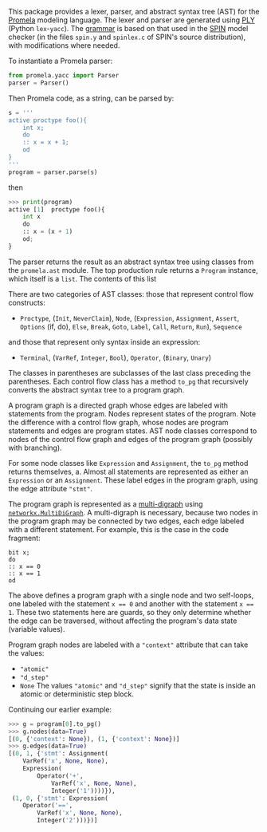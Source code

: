 This package provides a lexer, parser, and abstract syntax tree (AST) for the
[Promela](http://en.wikipedia.org/wiki/Promela) modeling language.
The lexer and parser are generated using [PLY](
    https://pypi.python.org/pypi/ply/3.4)
(Python `lex`-`yacc`).
The [grammar](http://spinroot.com/spin/Man/grammar.html) is based on that used
in the [SPIN](http://spinroot.com/spin/whatispin.html) model checker (in the
files `spin.y` and `spinlex.c` of SPIN's source distribution), with
modifications where needed.

To instantiate a Promela parser:

```python
from promela.yacc import Parser
parser = Parser()
```

Then Promela code, as a string, can be parsed by:

```python
s = '''
active proctype foo(){
	int x;
	do
	:: x = x + 1;
	od
}
'''
program = parser.parse(s)
```

then

```python
>>> print(program)
active [1]  proctype foo(){
	int x
	do
	:: x = (x + 1)
	od;
}
```

The parser returns the result as an abstract syntax tree using classes from
the `promela.ast` module.
The top production rule returns a `Program` instance, which itself is a `list`.
The contents of this list

There are two categories of AST classes: those that represent control
flow constructs:

- `Proctype`, (`Init`, `NeverClaim`), `Node`, (`Expression`, `Assignment`,
  `Assert`, `Options` (if, do), `Else`, `Break`, `Goto`, `Label`, `Call`,
  `Return`, `Run`), `Sequence`

and those that represent only syntax inside an expression:

- `Terminal`, (`VarRef`, `Integer`, `Bool`), `Operator`, (`Binary`, `Unary`)

The classes in parentheses are subclasses of the last class preceding the
parentheses. Each control flow class has a method `to_pg` that recursively
converts the abstract syntax tree to a program graph.

A program graph is a directed graph whose edges are labeled with statements
from the program. Nodes represent states of the program.
Note the difference with a control flow graph, whose nodes are program
statements and edges are program states. AST node classes correspond to nodes
of the control flow graph and edges of the program graph (possibly with
branching).

For some node classes like `Expression` and `Assignment`, the `to_pg` method
returns themselves, a. Almost all statements are represented as either an
`Expression` or an `Assignment`. These label edges in the program graph,
using the edge attribute `"stmt"`.

The program graph is represented as a [multi-digraph](
    http://en.wikipedia.org/wiki/Multigraph)
using [`networkx.MultiDiGraph`](
    https://networkx.github.io/documentation/latest/reference/classes.multidigraph.html).
A multi-digraph is necessary, because two nodes in the program graph may be
connected by two edges, each edge labeled with a different statement.
For example, this is the case in the code fragment:

```promela
bit x;
do
:: x == 0
:: x == 1
od
```

The above defines a program graph with a single node and two self-loops, one
labeled with the statement `x == 0` and another with the statement `x == 1`.
These two statements here are guards, so they only determine whether the edge
can be traversed, without affecting the program's data state (variable values).

Program graph nodes are labeled with a `"context"` attribute that can take
the values:
- `"atomic"`
- `"d_step"`
- `None`
The values `"atomic"` and `"d_step"` signify that the state is inside an
atomic or deterministic step block.

Continuing our earlier example:

```python
>>> g = program[0].to_pg()
>>> g.nodes(data=True)
[(0, {'context': None}), (1, {'context': None})]
>>> g.edges(data=True)
[(0, 1, {'stmt': Assignment(
    VarRef('x', None, None),
    Expression(
        Operator('+',
            VarRef('x', None, None),
            Integer('1'))))}),
 (1, 0, {'stmt': Expression(
    Operator('==',
        VarRef('x', None, None),
        Integer('2')))})]
```
